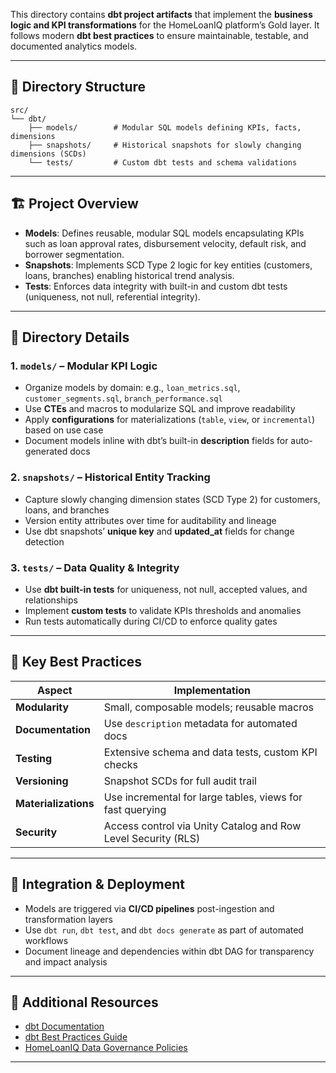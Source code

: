 
This directory contains **dbt project artifacts** that implement the **business logic and KPI transformations** for the HomeLoanIQ platform’s Gold layer. It follows modern **dbt best practices** to ensure maintainable, testable, and documented analytics models.

---

## 📁 Directory Structure

```plaintext
src/
└── dbt/
    ├── models/        # Modular SQL models defining KPIs, facts, dimensions
    ├── snapshots/     # Historical snapshots for slowly changing dimensions (SCDs)
    └── tests/         # Custom dbt tests and schema validations
````

---

## 🏗️ Project Overview

* **Models**: Defines reusable, modular SQL models encapsulating KPIs such as loan approval rates, disbursement velocity, default risk, and borrower segmentation.
* **Snapshots**: Implements SCD Type 2 logic for key entities (customers, loans, branches) enabling historical trend analysis.
* **Tests**: Enforces data integrity with built-in and custom dbt tests (uniqueness, not null, referential integrity).

---

## 📂 Directory Details

### 1. `models/` – Modular KPI Logic

* Organize models by domain: e.g., `loan_metrics.sql`, `customer_segments.sql`, `branch_performance.sql`
* Use **CTEs** and macros to modularize SQL and improve readability
* Apply **configurations** for materializations (`table`, `view`, or `incremental`) based on use case
* Document models inline with dbt’s built-in **description** fields for auto-generated docs

### 2. `snapshots/` – Historical Entity Tracking

* Capture slowly changing dimension states (SCD Type 2) for customers, loans, and branches
* Version entity attributes over time for auditability and lineage
* Use dbt snapshots’ **unique key** and **updated\_at** fields for change detection

### 3. `tests/` – Data Quality & Integrity

* Use **dbt built-in tests** for uniqueness, not null, accepted values, and relationships
* Implement **custom tests** to validate KPIs thresholds and anomalies
* Run tests automatically during CI/CD to enforce quality gates

---

## 🎯 Key Best Practices

| Aspect               | Implementation                                                |
| -------------------- | ------------------------------------------------------------- |
| **Modularity**       | Small, composable models; reusable macros                     |
| **Documentation**    | Use `description` metadata for automated docs                 |
| **Testing**          | Extensive schema and data tests, custom KPI checks            |
| **Versioning**       | Snapshot SCDs for full audit trail                            |
| **Materializations** | Use incremental for large tables, views for fast querying     |
| **Security**         | Access control via Unity Catalog and Row Level Security (RLS) |

---

## 🚀 Integration & Deployment

* Models are triggered via **CI/CD pipelines** post-ingestion and transformation layers
* Use `dbt run`, `dbt test`, and `dbt docs generate` as part of automated workflows
* Document lineage and dependencies within dbt DAG for transparency and impact analysis

---

## 🧩 Additional Resources

* [dbt Documentation](https://docs.getdbt.com/)
* [dbt Best Practices Guide](https://docs.getdbt.com/docs/building-a-dbt-project/best-practices)
* [HomeLoanIQ Data Governance Policies](../../docs/data_governance.md)

---
